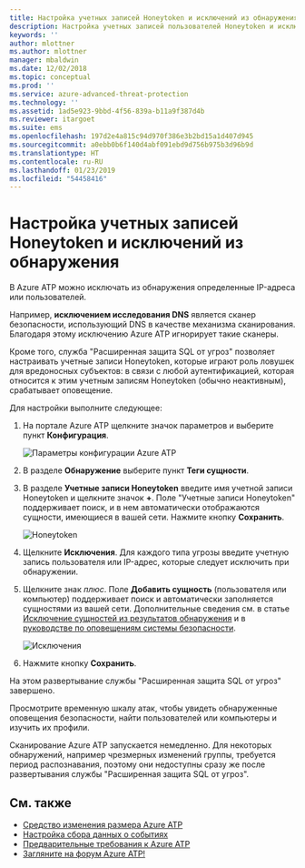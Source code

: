```yaml
---
title: Настройка учетных записей Honeytoken и исключений из обнаружения в Azure Advanced Threat Protection | Документы Майкрософт
description: Настройка учетных записей пользователей Honeytoken и исключений из обнаружения.
keywords: ''
author: mlottner
ms.author: mlottner
manager: mbaldwin
ms.date: 12/02/2018
ms.topic: conceptual
ms.prod: ''
ms.service: azure-advanced-threat-protection
ms.technology: ''
ms.assetid: 1ad5e923-9bbd-4f56-839a-b11a9f387d4b
ms.reviewer: itargoet
ms.suite: ems
ms.openlocfilehash: 197d2e4a815c94d970f386e3b2bd15a1d407d945
ms.sourcegitcommit: a0ebb0b6f140d4abf091ebd9d756b975b3d96b9d
ms.translationtype: HT
ms.contentlocale: ru-RU
ms.lasthandoff: 01/23/2019
ms.locfileid: "54458416"
---
```

# <a name="configure-detection-exclusions-and-honeytoken-accounts"></a>Настройка учетных записей Honeytoken и исключений из обнаружения

В Azure ATP можно исключать из обнаружения определенные IP-адреса или пользователей. 

Например, **исключением исследования DNS** является сканер безопасности, использующий DNS в качестве механизма сканирования. Благодаря этому исключению Azure ATP игнорирует такие сканеры.  

Кроме того, служба "Расширенная защита SQL от угроз" позволяет настраивать учетные записи Honeytoken, которые играют роль ловушек для вредоносных субъектов: в связи с любой аутентификацией, которая относится к этим учетным записям Honeytoken (обычно неактивным), срабатывает оповещение.

Для настройки выполните следующее:

1.  На портале Azure ATP щелкните значок параметров и выберите пункт **Конфигурация**.

    ![Параметры конфигурации Azure ATP](media/atp-config-menu.png)

2.  В разделе **Обнаружение** выберите пункт **Теги сущности**.

3. В разделе **Учетные записи Honeytoken** введите имя учетной записи Honeytoken и щелкните значок **+**. Поле "Учетные записи Honeytoken" поддерживает поиск, и в нем автоматически отображаются сущности, имеющиеся в вашей сети. Нажмите кнопку **Сохранить**.

   ![Honeytoken](media/honeytoken-sensitive.png)

4. Щелкните **Исключения**. Для каждого типа угрозы введите учетную запись пользователя или IP-адрес, которые следует исключить при обнаружении. 
5. Щелкните знак *плюс*. Поле **Добавить сущность** (пользователя или компьютер) поддерживает поиск и автоматически заполняется сущностями из вашей сети. Дополнительные сведения см. в статье [Исключение сущностей из результатов обнаружения](excluding-entities-from-detections.md) и в [руководстве по оповещениям системы безопасности](suspicious-activity-guide.md).

   ![Исключения](media/exclusions.png)

6.  Нажмите кнопку **Сохранить**.


На этом развертывание службы "Расширенная защита SQL от угроз" завершено.

Просмотрите временную шкалу атак, чтобы увидеть обнаруженные оповещения безопасности, найти пользователей или компьютеры и изучить их профили.

Сканирование Azure ATP запускается немедленно. Для некоторых обнаружений, например чрезмерных изменений группы, требуется период распознавания, поэтому они недоступны сразу же после развертывания службы "Расширенная защита SQL от угроз".


## <a name="see-also"></a>См. также
- [Средство изменения размера Azure ATP](http://aka.ms/aatpsizingtool)
- [Настройка сбора данных о событиях](configure-event-collection.md)
- [Предварительные требования к Azure ATP](atp-prerequisites.md)
- [Загляните на форум Azure ATP!](https://aka.ms/azureatpcommunity)
